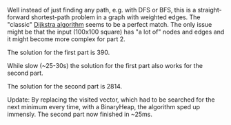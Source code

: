 Well instead of just finding any path, e.g. with DFS or BFS, this is a straight-forward shortest-path problem in a graph with weighted edges.
The "classic" [Dijkstra algorithm](https://en.wikipedia.org/wiki/Dijkstra%27s_algorithm) seems to be a perfect match.
The only issue might be that the input (100x100 square) has "a lot of" nodes and edges and it might become more complex for part 2.

The solution for the first part is 390.

While slow (~25-30s) the solution for the first part also works for the second part.

The solution for the second part is 2814.

Update: By replacing the visited vector, which had to be searched for the next minimum every time, with a BinaryHeap, the algorithm sped up immensly.
The second part now finished in ~25ms.
